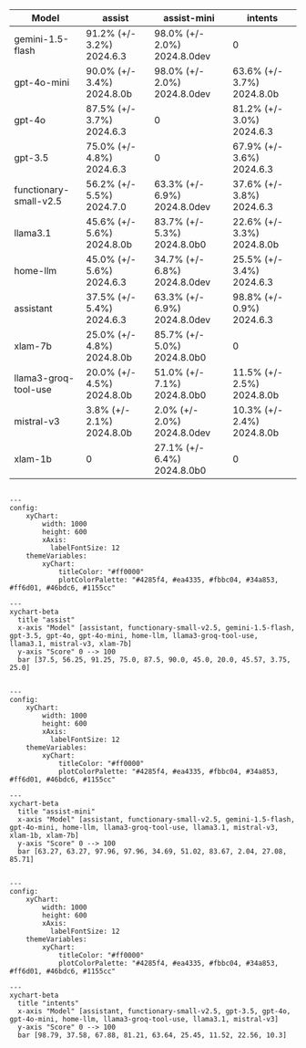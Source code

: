 | Model | assist | assist-mini | intents|
| ----- | ----- | ----- | ----- |
| gemini-1.5-flash | 91.2% (+/- 3.2%) 2024.6.3 | 98.0% (+/- 2.0%) 2024.8.0dev | 0 |
| gpt-4o-mini | 90.0% (+/- 3.4%) 2024.8.0b | 98.0% (+/- 2.0%) 2024.8.0dev | 63.6% (+/- 3.7%) 2024.8.0b |
| gpt-4o | 87.5% (+/- 3.7%) 2024.6.3 | 0 | 81.2% (+/- 3.0%) 2024.6.3 |
| gpt-3.5 | 75.0% (+/- 4.8%) 2024.6.3 | 0 | 67.9% (+/- 3.6%) 2024.6.3 |
| functionary-small-v2.5 | 56.2% (+/- 5.5%) 2024.7.0 | 63.3% (+/- 6.9%) 2024.8.0dev | 37.6% (+/- 3.8%) 2024.6.3 |
| llama3.1 | 45.6% (+/- 5.6%) 2024.8.0b | 83.7% (+/- 5.3%) 2024.8.0b0 | 22.6% (+/- 3.3%) 2024.8.0b |
| home-llm | 45.0% (+/- 5.6%) 2024.6.3 | 34.7% (+/- 6.8%) 2024.8.0dev | 25.5% (+/- 3.4%) 2024.6.3 |
| assistant | 37.5% (+/- 5.4%) 2024.6.3 | 63.3% (+/- 6.9%) 2024.8.0dev | 98.8% (+/- 0.9%) 2024.6.3 |
| xlam-7b | 25.0% (+/- 4.8%) 2024.8.0b | 85.7% (+/- 5.0%) 2024.8.0b0 | 0 |
| llama3-groq-tool-use | 20.0% (+/- 4.5%) 2024.8.0b | 51.0% (+/- 7.1%) 2024.8.0b0 | 11.5% (+/- 2.5%) 2024.8.0b |
| mistral-v3 | 3.8% (+/- 2.1%) 2024.8.0b | 2.0% (+/- 2.0%) 2024.8.0dev | 10.3% (+/- 2.4%) 2024.8.0b |
| xlam-1b | 0 | 27.1% (+/- 6.4%) 2024.8.0b0 | 0 |

```mermaid

---
config:
    xyChart:
        width: 1000
        height: 600
        xAxis:
          labelFontSize: 12
    themeVariables:
        xyChart:
            titleColor: "#ff0000"
            plotColorPalette: "#4285f4, #ea4335, #fbbc04, #34a853, #ff6d01, #46bdc6, #1155cc"

---
xychart-beta
  title "assist"
  x-axis "Model" [assistant, functionary-small-v2.5, gemini-1.5-flash, gpt-3.5, gpt-4o, gpt-4o-mini, home-llm, llama3-groq-tool-use, llama3.1, mistral-v3, xlam-7b]
  y-axis "Score" 0 --> 100
  bar [37.5, 56.25, 91.25, 75.0, 87.5, 90.0, 45.0, 20.0, 45.57, 3.75, 25.0]
```


```mermaid

---
config:
    xyChart:
        width: 1000
        height: 600
        xAxis:
          labelFontSize: 12
    themeVariables:
        xyChart:
            titleColor: "#ff0000"
            plotColorPalette: "#4285f4, #ea4335, #fbbc04, #34a853, #ff6d01, #46bdc6, #1155cc"

---
xychart-beta
  title "assist-mini"
  x-axis "Model" [assistant, functionary-small-v2.5, gemini-1.5-flash, gpt-4o-mini, home-llm, llama3-groq-tool-use, llama3.1, mistral-v3, xlam-1b, xlam-7b]
  y-axis "Score" 0 --> 100
  bar [63.27, 63.27, 97.96, 97.96, 34.69, 51.02, 83.67, 2.04, 27.08, 85.71]
```


```mermaid

---
config:
    xyChart:
        width: 1000
        height: 600
        xAxis:
          labelFontSize: 12
    themeVariables:
        xyChart:
            titleColor: "#ff0000"
            plotColorPalette: "#4285f4, #ea4335, #fbbc04, #34a853, #ff6d01, #46bdc6, #1155cc"

---
xychart-beta
  title "intents"
  x-axis "Model" [assistant, functionary-small-v2.5, gpt-3.5, gpt-4o, gpt-4o-mini, home-llm, llama3-groq-tool-use, llama3.1, mistral-v3]
  y-axis "Score" 0 --> 100
  bar [98.79, 37.58, 67.88, 81.21, 63.64, 25.45, 11.52, 22.56, 10.3]
```
